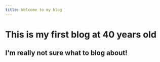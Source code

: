 ```yaml
---
title: Welcome to my blog
---
```

# This is my first blog at 40 years old
## I'm really not sure what to blog about!

